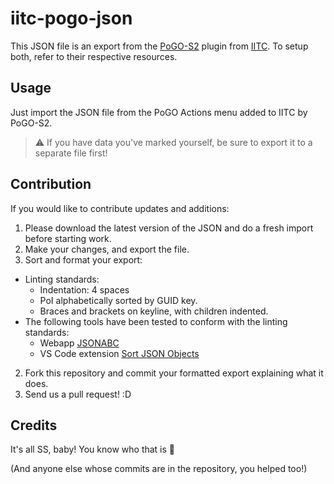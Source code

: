 # iitc-pogo-json

This JSON file is an export from the [PoGO-S2](https://gitlab.com/AlfonsoML/pogo-s2) plugin from [IITC](https://iitc.me/). To setup both, refer to their respective resources.

## Usage

Just import the JSON file from the PoGO Actions menu added to IITC by PoGO-S2.

> ⚠️ If you have data you've marked yourself, be sure to export it to a separate file first!

## Contribution

If you would like to contribute updates and additions:

1. Please download the latest version of the JSON and do a fresh import before starting work.
2. Make your changes, and export the file.
3. Sort and format your export:
  - Linting standards:
    - Indentation: 4 spaces
    - PoI alphabetically sorted by GUID key.
    - Braces and brackets on keyline, with children indented.
  - The following tools have been tested to conform with the linting standards:
    - Webapp [JSONABC](http://novicelab.org/jsonabc/)
    - VS Code extension [Sort JSON Objects](https://marketplace.visualstudio.com/items?itemName=richie5um2.vscode-sort-json)
2. Fork this repository and commit your formatted export explaining what it does.
3. Send us a pull request! :D

## Credits

It's all SS, baby! You know who that is 🤴

(And anyone else whose commits are in the repository, you helped too!)
